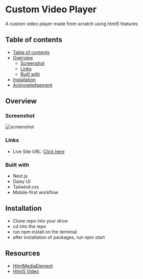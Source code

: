 # Custom Video Player

A custom video player made from scratch using html5 features

## Table of contents

- [Table of contents](#table-of-contents)
- [Overview](#overview)
  - [Screenshot](#screenshot)
  - [Links](#links)
  - [Built with](#built-with)
- [Installation](#installation)
- [Acknowledgement](#acknowledgement)

## Overview

### Screenshot

![screenshot](./src/assets/Vite%20%2B%20React.png)

### Links

- Live Site URL: [Click here](https://)

### Built with

- Next.js
- Daisy UI
- Tailwind.css
- Mobile-first workflow

## Installation

- Clone repo into your drive
- cd into the repo
- run npm install on the terminal
- after installation of packages, run npm start

## Resources
- [HtmlMediaElement](https://developer.mozilla.org/en-US/docs/Web/API/HTMLMediaElement)
- [Html5 Video](https://developer.mozilla.org/en-US/docs/Learn/JavaScript/Client-side_web_APIs/Video_and_audio_APIs)

